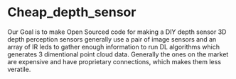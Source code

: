 # Cheap_depth_sensor
Our Goal is to make Open Sourced code for making a DIY depth sensor
3D depth perception sensors generally use a pair of image sensors and an array of IR leds to gather enough information to run DL algorithms which generates 3 dimentional point cloud data.
Generally the ones on the market are expensive and have proprietary connections, which makes them less veratile.
